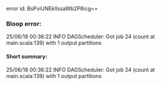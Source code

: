 error id: BsPviUNEkIIssaWb2P8icg==
### Bloop error:

25/06/18 00:36:22 INFO DAGScheduler: Got job 24 (count at main.scala:139) with 1 output partitions
#### Short summary: 

25/06/18 00:36:22 INFO DAGScheduler: Got job 24 (count at main.scala:139) with 1 output partitions